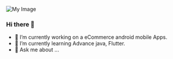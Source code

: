 ![My Image](/mahmud8bd/class_one/blob/main/m8bd.jpg)
### Hi there 👋



- 🔭 I’m currently working on a eCommerce android mobile Apps.
- 🌱 I’m currently learning Advance java, Flutter.
- 💬 Ask me about ...

